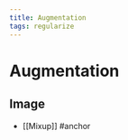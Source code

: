 ```yaml
---
title: Augmentation
tags: regularize
---
```


# Augmentation

## Image
- [[Mixup]]
#anchor
































































